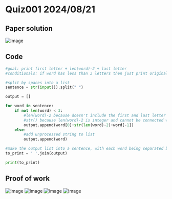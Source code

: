 # Quiz001 2024/08/21

## Paper solution
![image](https://github.com/user-attachments/assets/5ab074ec-f7fe-4351-98e3-018bfebeb883)


## Code
```.py
#goal: print first letter + len(word)-2 + last letter
#conditionals: if word has less than 3 letters then just print original

#split by spaces into a list
sentence = str(input()).split(" ")

output = []

for word in sentence:
    if not len(word) < 3:
        #len(word)-2 because doesn't include the first and last letter
        #str() because len(word)-2 is integer and cannot be connected with str
        output.append(word[0]+str(len(word)-2)+word[-1])
    else:
        #add unprocessed string to list
        output.append(word)

#make the output list into a sentence, with each word being separated by a space
to_print = ' '.join(output)

print(to_print)
```


## Proof of work
![image](https://github.com/user-attachments/assets/39f0c79e-54dd-4746-acb4-f24d1e2ff0da)
![image](https://github.com/user-attachments/assets/ca679ec7-f2d6-414b-8cbd-8b3e137e2c16)
![image](https://github.com/user-attachments/assets/3cd57bea-70bc-4ebe-8809-58f6d4ba9acf)
![image](https://github.com/user-attachments/assets/4f50965c-938f-4fd8-936d-d1b032700046)





